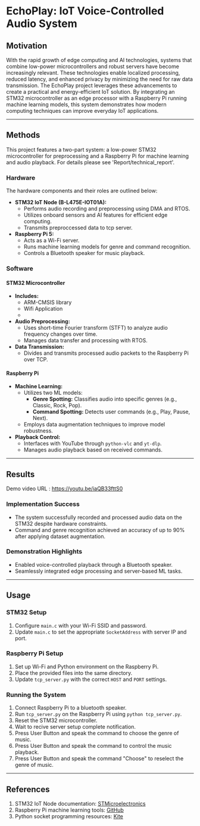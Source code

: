 
# EchoPlay: IoT Voice-Controlled Audio System

## Motivation

With the rapid growth of edge computing and AI technologies, systems that combine low-power microcontrollers and robust servers have become increasingly relevant. These technologies enable localized processing, reduced latency, and enhanced privacy by minimizing the need for raw data transmission. The EchoPlay project leverages these advancements to create a practical and energy-efficient IoT solution. By integrating an STM32 microcontroller as an edge processor with a Raspberry Pi running machine learning models, this system demonstrates how modern computing techniques can improve everyday IoT applications.

---

## Methods

This project features a two-part system: a low-power STM32 microcontroller for preprocessing and a Raspberry Pi for machine learning and audio playback. For details please see 'Report/technical_report'.

### Hardware

The hardware components and their roles are outlined below:

- **STM32 IoT Node (B-L475E-IOT01A):**
  - Performs audio recording and preprocessing using DMA and RTOS.
  - Utilizes onboard sensors and AI features for efficient edge computing.
  - Transmits preproccessed data to tcp server.
- **Raspberry Pi 5:**
  - Acts as a Wi-Fi server.
  - Runs machine learning models for genre and command recognition.
  - Controls a Bluetooth speaker for music playback.
  
### Software

#### STM32 Microcontroller

- **Includes:**
  - ARM-CMSIS library
  - Wifi Application
  - 
- **Audio Preprocessing:**
  - Uses short-time Fourier transform (STFT) to analyze audio frequency changes over time.
  - Manages data transfer and processing with RTOS.
- **Data Transmission:**
  - Divides and transmits processed audio packets to the Raspberry Pi over TCP.

#### Raspberry Pi

- **Machine Learning:**
  - Utilizes two ML models:
    - **Genre Spotting:** Classifies audio into specific genres (e.g., Classic, Rock, Pop).
    - **Command Spotting:** Detects user commands (e.g., Play, Pause, Next).
  - Employs data augmentation techniques to improve model robustness.
- **Playback Control:**
  - Interfaces with YouTube through `python-vlc` and `yt-dlp`.
  - Manages audio playback based on received commands.

---

## Results

Demo video URL : https://youtu.be/iaQB33fttS0

### Implementation Success

- The system successfully recorded and processed audio data on the STM32 despite hardware constraints.
- Command and genre recognition achieved an accuracy of up to 90% after applying dataset augmentation.

### Demonstration Highlights

- Enabled voice-controlled playback through a Bluetooth speaker.
- Seamlessly integrated edge processing and server-based ML tasks.

---

## Usage

### STM32 Setup

1. Configure `main.c` with your Wi-Fi SSID and password.
2. Update `main.c` to set the appropriate `SocketAddress` with server IP and port.

### Raspberry Pi Setup

1. Set up Wi-Fi and Python environment on the Raspberry Pi.
2. Place the provided files into the same directory.
3. Update `tcp_server.py` with the correct `HOST` and `PORT` settings.

### Running the System

1. Connect Raspberry Pi to a bluetooth speaker.
2. Run `tcp_server.py` on the Raspberry Pi using `python tcp_server.py`.
3. Reset the STM32 microcontroller.
4. Wait to recive server setup complete notification.
5. Press User Button and speak the command to choose the genre of music.
6. Press User Button and speak the command to control the music playback.
7. Press User Button and speak the command "Choose" to reselect the genre of music.

---

## References

1. STM32 IoT Node documentation: [STMicroelectronics](https://www.st.com/en/evaluation-tools/b-l475e-iot01a.html)
2. Raspberry Pi machine learning tools: [GitHub](https://github.com/python-visualization)
3. Python socket programming resources: [Kite](https://www.kite.com/python/answers/how-to-terminate-a-subprocess-in-python)
